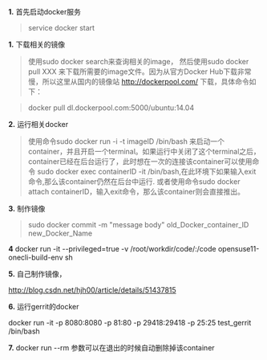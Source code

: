 **1.** 首先启动docker服务

> service docker start

**1.** 下载相关的镜像

> 使用sudo docker search来查询相关的image， 然后使用sudo docker pull XXX 来下载所需要的image文件。因为从官方Docker Hub下载非常慢，所以这里从国内的镜像站 http://dockerpool.com/ 下载，具体命令如下：

> docker pull dl.dockerpool.com:5000/ubuntu:14.04

**2.** 运行相关docker

> 使用命令sudo docker run -i -t imageID /bin/bash 来启动一个container，并且开启一个terminal。如果运行中关闭了这个terminal之后，container已经在后台运行了，此时想在一次的连接该container可以使用命令 sudo docker exec containerID -it /bin/bash,在此环境下如果输入exit命令,那么该container仍然在后台中运行. 或者使用命令sudo docker attach containerID，输入exit命令，那么该container则会直接推出。

**3.** 制作镜像

> sudo docker commit -m "message body" old_Docker_container_ID new_Docker_Name

**4** docker run -it --privileged=true -v /root/workdir/code/:/code opensuse11-onecli-build-env sh

**5.** 自己制作镜像，

http://blog.csdn.net/hjh00/article/details/51437815

**6.** 运行gerrit的docker

docker run -it -p 8080:8080 -p 81:80 -p 29418:29418 -p 25:25 test_gerrit /bin/bash

**7.** docker run --rm 参数可以在退出的时候自动删除掉该container

